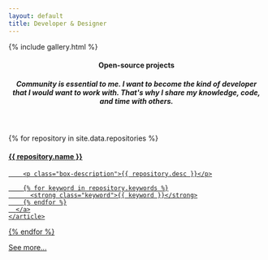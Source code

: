 ```yaml
---
layout: default
title: Developer & Designer
---
```


{% include gallery.html %}

<main id="content" class="content grid" property="mainContentOfPage" typeof="WebPageElement">
  <header class="content-header">
    <h4 class="content-heading">Open-source projects</h4>
    <h5 class="content-subheading">Community is essential to me. I want to become the kind of developer that I would want to work with. That's why I share my knowledge, code, and time with others.</h5>
  </header>

  {% for repository in site.data.repositories %}
    <article class="xs-12 sm-6 lg-4" data-repo-name="{{ repository.name }}">
      <a class="box is-hoverable" target="_blank" rel="noopener noreferrer" href="{{ repository.path }}">
        <h4 class="box-name">
          {{ repository.name }}
          <span class="is-right box-meta" data-repo-stars></span>
          <span class="is-right box-meta" data-repo-forks></span>
        </h4>

        <p class="box-description">{{ repository.desc }}</p>

        {% for keyword in repository.keywords %}
          <strong class="keyword">{{ keyword }}</strong>
        {% endfor %}
      </a>
    </article>
  {% endfor %}

  <aside class="xs-12 sm-6 lg-4" data-repo-name="{{ repository.name }}">
    <a class="box is-wide is-hoverable" target="_blank" rel="noopener noreferrer" href="https://github.com/Bartozzz">
      See more…
    </a>
  </aside>
</main>

<script src="https://cdnjs.cloudflare.com/ajax/libs/flickity/2.0.10/flickity.pkgd.min.js"></script>
<script src="{{ "/assets/scripts/index.js" | relative_url }}"></script>

